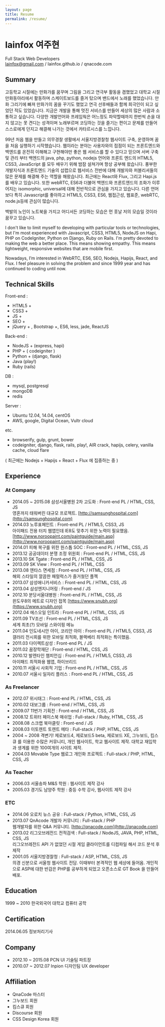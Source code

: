 ```yaml
---
layout: page
title: Resume
permalink: /resume/
---
```


# lainfox 여주현

Full Stack Web Developers  
lainfox@gmail.com / lainfox.github.io / qnacode.com

## Summary

고등학교 시절에는 만화가를 꿈꾸며 그림을 그리고 연극부 활동을 겸했었고 대학교 시절 만화동아리에서 활동하며 스케이트보드를 즐겨 탔으며 밴드에서 노래를 했었습니다. 만화 그리기에 빠져 만화가의 꿈을 꾸기도 했었고 연극 선후배들과 함께 희극인이 되고 싶었던 적도 있었습니다. 지금은 개발을 통해 멋진 서비스를 만들어 세상의 많은 사람과 소통하고 싶습니다.
다양한 개발언어와 프레임웍은 어느정도 파악할때까지 한번씩 손을 대지 않고는 못 견디는 성격이며
노래부르며 코딩하는 것을 즐기는 편이고 문제를 만들어 스스로에게 던지고 해결해 나가는 것에서 카타르시스를 느낍니다.

99년 처음 웹을 만들고 의무경찰 생활에서 서울지방경찰청 웹사이트 구축, 운영하며 꿈을 처음 실행하기 시작했습니다. 웹이라는 분야는 사용자와의 접점이 되는 프론트엔드와 백엔드를 온전히 이해해고 구현해야만 좋은 웹 서비스를 할 수 있다고 믿으며 서버 구축 및 관리 부터 백엔드의 java, php, python, nodejs 언어와 프론트 엔드의 HTML5, CSS3, JavaScript 를 모두 배우기 위해 밤잠 설쳐가며 항상 공부해 왔습니다. 풍부한 개발지식과 프론트엔드 기술의 섭렵으로 웹서비스 전반에 대해 개발자와 퍼블리셔들의 많은 문제를 해결해 주는 역할을 해왔습니다. 
최근에는 React와 Flux, 그리고 Hapi.js를 배우고 있습니다. 또한 webRTC, ES6과 더불어 백엔드와 프론트엔드의 조화가 이루어지는 isomorphic, universal에 대해 전반적으로 관심을 가지고 있습니다. 다른 언어보다 특히 Javascript를 좋아하고 HTML5, CSS3, ES6, 웹접근성, 웹표준, webRTC, node.js등에 관심이 많습니다.


백발의 노인이 노트북을 가지고 어디서든 코딩하는 모습은 먼 훗날 저의 모습일 것이라 꿈꾸고 있습니다.





I don't like to limit myself to developing with particular tools or technologies, but I'm most experienced with Javascript, CSS3, HTML5, NodeJS on Hapi, PHP on CodeIgniter, Python on Django, Ruby on Rails. I'm pretty devoted to making the web a better place. This means showing empathy. This means lightweight, responsive websites that are mobile first. 

Nowadays, I’m interested in WebRTC, ES6, SEO, Nodejs, Hapijs, React, and Flux. 
I feel pleasure in solving the problem and since 1999 year and has continued to coding until now. 



## Technical Skills

Front-end : 

- HTML5 +
- CSS3 +
- JS +
- SEO +
- jQuery + , Bootstrap +, ES6, less, jade, ReactJS
 

Back-end : 

- NodeJS + (express, hapi)
- PHP + ( codeigniter )
- Python + (django, flask)
- Java (play!)
- Ruby (rails)

DB : 

- mysql, postgresql
- mongoDB
- redis   

Server : 

- Ubuntu 12.04, 14.04, centOS  
- AWS, google, Digital Ocean, Vultr cloud

etc.
- browserify, gulp, grunt, bower
- codeigniter, django, flask, rails, play!, AIR crack, hapijs, celery, vanilla cache, cloud flare

( 최근에는 Nodejs + Hapijs + React + Flux 에 집중하는 중 )

## Experience

### At Company

- 2014.05 ~ 2015.08 삼성서울병원 2차 고도화 : Front-end PL / HTML, CSS, JS  
영혼까지 태워버린 대규모 프로젝트. [http://samsunghospital.com](http://samsunghospital.com)
- 2014.03 노루표페인트 : Front-end PL / HTML5, CSS3, JS  
아이패드 전용 터치 웹앱인데 IE8도 맞추기 위한 노력이 필요했음. [http://www.noroopaint.com/paintguide/main.asp](http://www.noroopaint.com/paintguide/main.asp)
- 2014.01 피해 복구를 위한 원스톱 SOC : Front-end PL / HTML, CSS, JS
- 2013.12 공공데이터 분쟁 조정 위원회 : Front-end PL / HTML, CSS, JS
- 2013.10 SK Tgate : Front-end PL / HTML, CSS, JS
- 2013.09 SK View : Front-end PL / HTML, CSS
- 2013.08 엔타스 면세점 : Front-end PL / HTML, CSS, JS  
해외 스타일의 깔끔한 패럴럭스가 즐거웠던 플젝
- 2013.07 삼성애니카서비스 : Front-end PL / HTML, CSS, JS
- 2013.04 삼성엔지니어링 : Front-end / JS
- 2012.10 분당서울대병원 : Front-end PL / HTML, CSS, JS  
윈도우8의 메트로 디자인 접목 [https://www.snubh.org](https://www.snubh.org)
- 2012.04 에스오일 인트라 : Front-end PL / HTML, CSS, JS
- 2011.09 TV조선 : Front-end PL / HTML, CSS, JS  
세계 최초(?) 모바일 스와이핑 메뉴
- 2011.04 인도네시안 아이, 코리안 아이 : Front-end PL / HTML5, CSS3, JS  
갤러리 전시회를 위한 모바일 최적화, 블랙베리 최적화는 특이했음.
- 2011.03 다이렉트삼성 : Front-end PL / JS
- 2011.02 꿈장학재단 : Front-end / HTML, CSS, JS
- 2010.12 발렌타인 챔피언십 : Front-end PL / HTML5, CSS3, JS  
아이패드 최적화용 웹앱, 하이브리드
- 2010.11 서울시 사회적 기업 : Front-end PL / HTML, CSS, JS
- 2010.07 서울시 일자리 플러스 : Front-end PL / HTML, CSS, JS
 

### As Freelancer

- 2012.07 위시태그 : Front-end PL / HTML, CSS, JS
- 2010.02 대보그룹 : Front-end / HTML, CSS, JS
- 2009.07 11번가 기획전 : Front-end / HTML, CSS, JS
- 2008.12 트위터 페이스북 매쉬업  : Full-stack / Ruby, HTML, CSS, JS
- 2008.08 스크랩 북마클릿 : Front-end / JS
- 2008.03 이토렌트 토렌트 메타 : Full-stack / PHP, HTML, CSS, JS
- 2004 ~ 2008 격변기! 제로보드4, 제로보드5 beta, 제로보드 XE, 그누보드, 킴스큐 를 이용한 수많은 커뮤니티, 개인 웹사이트, 학교 웹사이트 제작. 대학교 재입학과 생계를 위한 100여개의 사이트 제작.
- 2004.03 Movable Type 웹로그 개인화 프로젝트 : Full-stack / PHP, HTML, CSS, JS



### As Teacher

- 2006.03 서울송파 M&S 학원 : 웹사이트 제작 강사
- 2005.03 경기도 남양주 학원 : 중등 수학 강사, 웹사이트 제작 강사

### ETC

- 2014.06 오로치 뉴스 공유 : Full-stack / Python, HTML, CSS, JS  
- 2013.07 QnAcode 개발자 커뮤니티 : Full-stack / PHP  
웹개발자를 위한 Q&A 커뮤니티. [http://qnacode.com](http://qnacode.com)
- 2013.02 리그오브레전드 전적검색 : Full-stack / NodeJS, JAVA, PHP, HTML, CSS, JS  
리그오브레전드 API 가 없었던 시절 게임 클라이언트를 디컴파일 해서 코드 분석 후 제작
- 2001.05 서울지방경찰청 : Full-stack / ASP, HTML, CSS, JS  
의경 신분으로 서울청 웹사이트 전담. 이때부터 본격적인 웹 세상에 들어옴. 개인적으로 ASP에 대한 반감은 PHP를 공부하게 되었고 오픈소스로 GT Book 을 만들어 배포.


## Education
1999 ~ 2010 한국외국어 대학교 컴퓨터 공학

## Certification
2014.06.05 정보처리기사 




## Company
- 2012.10 ~ 2015.08 PCN UI 기술팀 파트장
- 2010.07 ~ 2012.07 Inpion 디자인팀 UX developer


## Affiliation
- QnaCode 마스터
- 그누보드 회원
- 킴스큐 회원
- Discourse 회원
- CSS Design Korea 회원

